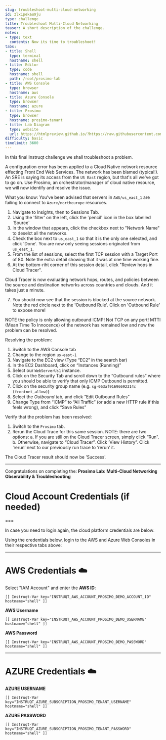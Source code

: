 ```yaml
---
slug: troubleshoot-multi-cloud-networking
id: zlx1pekau9ju
type: challenge
title: Troubleshoot Multi-Cloud Networking
teaser: A short description of the challenge.
notes:
- type: text
  contents: Now its time to troubleshoot!
tabs:
- title: Shell
  type: terminal
  hostname: shell
- title: Editor
  type: code
  hostname: shell
  path: /root/prosimo-lab
- title: AWS Console
  type: browser
  hostname: aws
- title: Azure Console
  type: browser
  hostname: azure
- title: Prosimo
  type: browser
  hostname: prosimo-tenant
- title: Lab Diagram
  type: website
  url: https://htmlpreview.github.io/?https://raw.githubusercontent.com/prosimo-io/ProsimoLabs/main/instruqt-tracks/prosimo-lab-observe/assets/images/Prosimo_Lab_Architecture.html
difficulty: basic
timelimit: 3600
---
```


In this final Instruqt challenge we shall troubleshoot a problem.

A configuration error has been applied to a Cloud Native network resource effecting Front End Web Services. The network has been blamed (typical!). An SRE is saying its access from the `US East` region, but that's all we've got to go on. Use Prosimo, an orchestrator/manager of cloud native resource, we will now identify and resolve the issue.

What you know: You've been advised that servers in `AWS/us_east_1` are failing to connect to `Azure/northeurope` resources.

1) Navigate to Insights, then to Sessions Tab.
2) Using the 'filter' on the left, click the 'pencil' icon in the box labelled 'Source'
3) In the window that appears, click the checkbox next to "Network Name" to deselct all the networks.
4) Check the box next to `us_east_1` so that it is the only one selected, and click 'Done'. You are now only seeing sessions originated from `us_east_1`.
5) From the list of sessions, select the first TCP session with a Target Port of 80. Note the extra detail showing that it was at one time working fine.
6) At the bottom-riht corner of this session detail, click "Review hops in Cloud Tracer".

Cloud Tracer is now evaluating network hops, routes, and policies between the source and destination networks across countries and clouds. And it takes just a minute.

7) You should now see that the session is blocked at the source network. Note the red circle next to the 'Outbound Rule'. Click on 'Outbound Rule' to expose more!

NOTE the policy is only allowing outbound ICMP! Not TCP on any port! MTTI (Mean Time To Innocence) of the network has remained low and now the problem can be resolved.

Resolving the problem:

1) Switch to the AWS Console tab
2) Change to the region `us-east-1`
3) Navigate to the EC2 view (Type “EC2” in the search bar)
4) In the EC2 Dashboard, click on “Instances (Running)”
5) Select our `WebServerUs1` instance.
6) Click on the Security Tab and scroll down to the “Outbound rules” where you should be able to verify that only ICMP Outbound is permitted.
7) Click on the security group name (e.g. `sg-063af91696692314c (frontnet_allow)`)
8) Select the *Outbound* tab, and click “Edit Outbound Rules”
9) Change Type from “ICMP” to “All Traffic” (or add a new HTTP rule if this feels wrong), and click “Save Rules”

Verify that the problem has been resolved:

1) Switch to the `Prosimo` tab.
2) Rerun the Cloud Trace for this same session.
    NOTE: there are two options:
    a. If you are still on the Cloud Tracer screen, simply click “Run”.
    b. Otherwise, navigate to “Cloud Tracer”. Click ‘View History”. Click ‘rerun’ next to our previously run trace to ‘rerun’ it.

The Cloud Tracer result should now be 'Success'.

---

Congratulations on completing the: **Prosimo Lab: Multi-Cloud Networking Obserability & Troubleshooting**


# Cloud Account Credentials (if needed)
===

In case you need to login again, the cloud platform credentials are below:

Using the credentials below, login to the AWS and Azure Web Consoles in their respective tabs above:

---
# AWS Credentials ☁️

Select "IAM Account" and enter the **AWS ID**:
```
[[ Instruqt-Var key="INSTRUQT_AWS_ACCOUNT_PROSIMO_DEMO_ACCOUNT_ID" hostname="shell" ]]
```

**AWS Username**
```
[[ Instruqt-Var key="INSTRUQT_AWS_ACCOUNT_PROSIMO_DEMO_USERNAME" hostname="shell" ]]
```

**AWS Password**
```
[[ Instruqt-Var key="INSTRUQT_AWS_ACCOUNT_PROSIMO_DEMO_PASSWORD" hostname="shell" ]]
```

---

# AZURE Credentials ☁️

**AZURE USERNAME**
```
[[ Instruqt-Var key="INSTRUQT_AZURE_SUBSCRIPTION_PROSIMO_TENANT_USERNAME" hostname="shell" ]]
```

**AZURE PASSWORD**
```
[[ Instruqt-Var key="INSTRUQT_AZURE_SUBSCRIPTION_PROSIMO_TENANT_PASSWORD" hostname="shell" ]]
```


